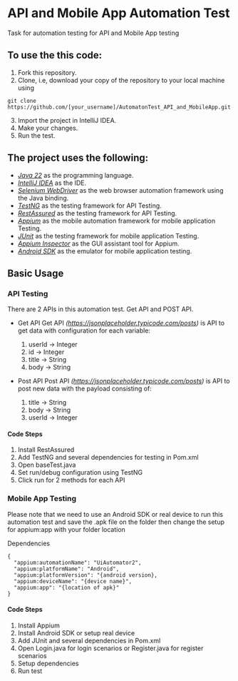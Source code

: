# API and Mobile App Automation Test
Task for automation testing for API and Mobile App testing

## To use the this code:

1. Fork this repository.
2. Clone, i.e, download your copy of the repository to your local machine using
```
git clone https://github.com/[your_username]/AutomatonTest_API_and_MobileApp.git
```
3. Import the project in IntelliJ IDEA.
4. Make your changes.
5. Run the test.

## The project uses the following:

- *[Java 22](https://www.oracle.com/de/java/technologies/downloads/#jdk22-windows)* as the programming language.
- *[IntelliJ IDEA](https://www.jetbrains.com/idea/)* as the IDE.
- *[Selenium WebDriver](https://www.selenium.dev/)* as the web browser automation framework using the Java binding.
- *[TestNG](https://testng.org/doc/)* as the testing framework for API Testing.
- *[RestAssured](https://github.com/rest-assured/rest-assured/wiki/ReleaseNotes52)* as the testing framework for API Testing.
- *[Appium](https://appium.io/docs/en/latest/)* as the mobile automation framework for mobile application Testing.
- *[JUnit](https://junit.org/junit5/)* as the testing framework for mobile application Testing.
- *[Appium Inspector](https://inspector.appiumpro.com/)* as the GUI assistant tool for Appium.
- *[Android SDK](https://developer.android.com/)* as the emulator for mobile application testing.

## Basic Usage

### API Testing
There are 2 APIs in this automation test. Get API and POST API.

- Get API
Get API *(https://jsonplaceholder.typicode.com/posts)* is API to get data with configuration for each variable:
  1. userId -> Integer
  2. id -> Integer
  3. title -> String
  4. body -> String

- Post API
Post API *(https://jsonplaceholder.typicode.com/posts)* is API to post new data with the payload consisting of:
  1. title -> String
  2. body -> String
  3. userId -> Integer

 #### Code Steps
  1. Install RestAssured
  2. Add TestNG and several dependencies for testing in Pom.xml
  3. Open baseTest.java
  4. Set run/debug configuration using TestNG
  5. Click run for 2 methods for each API

### Mobile App Testing
Please note that we need to use an Android SDK or real device to run this automation test and save the .apk file on the folder then change the setup for appium:app with your folder location

Dependencies
```
{
  "appium:automationName": "UiAutomator2",
  "appium:platformName": "Android",
  "appium:platformVersion": "{android version},
  "appium:deviceName": "{device name}",
  "appium:app": "{location of apk}"
}
```

 #### Code Steps
  1. Install Appium
  2. Install Android SDK or setup real device
  3. Add JUnit and several dependencies in Pom.xml
  4. Open Login.java for login scenarios or Register.java for register scenarios
  5. Setup dependencies
  6. Run test

